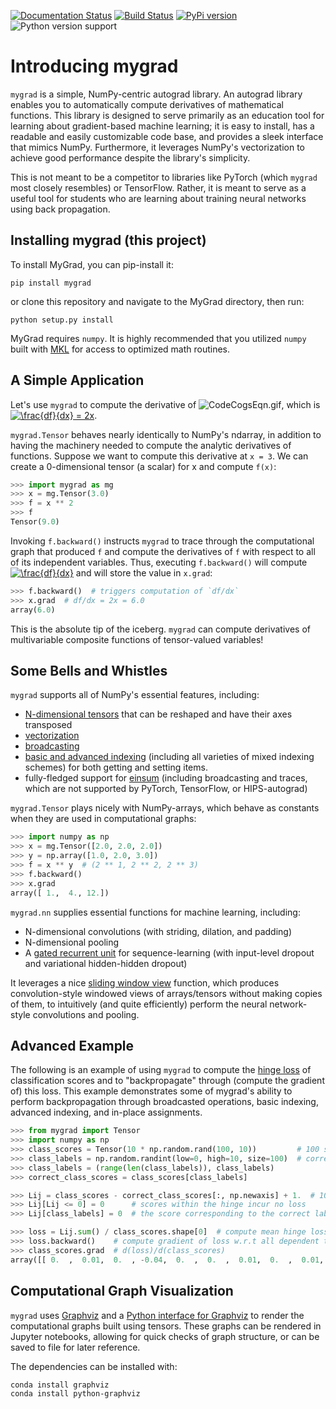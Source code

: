 [![Documentation Status](https://readthedocs.org/projects/mygrad/badge/?version=latest)](https://mygrad.readthedocs.io/en/latest/?badge=latest)
[![Build Status](https://travis-ci.com/rsokl/MyGrad.svg?branch=master)](https://travis-ci.com/rsokl/MyGrad)
[![PyPi version](https://img.shields.io/pypi/v/mygrad.svg)](https://pypi.python.org/pypi/mygrad)
![Python version support](https://img.shields.io/badge/python-3.5%20%203.6%20%203.7-blue.svg)

# Introducing mygrad
`mygrad` is a simple, NumPy-centric autograd library. An autograd library enables you to automatically compute derivatives of mathematical functions. This library
is designed to serve primarily as an education tool for learning about gradient-based machine learning; it is easy to install, has a readable and easily customizable code
base, and provides a sleek interface that mimics NumPy. Furthermore, it leverages NumPy's vectorization
to achieve good performance despite the library's simplicity. 

This is not meant to be a competitor to libraries like PyTorch (which `mygrad` most closely resembles) or
TensorFlow. Rather, it is meant to serve as a useful tool for students who are learning about training neural networks
using back propagation.

## Installing mygrad (this project)
To install MyGrad, you can pip-install it:

```shell
pip install mygrad
```

or clone this repository and navigate to the MyGrad directory, then run: 
```shell
python setup.py install
```

MyGrad requires `numpy`. It is highly recommended that you utilized `numpy` built with [MKL](https://en.wikipedia.org/wiki/Math_Kernel_Library)
 for access to optimized math routines.

## A Simple Application
Let's use `mygrad` to compute the derivative of
![CodeCogsEqn.gif](https://user-images.githubusercontent.com/29104956/39901776-9e5ed362-5498-11e8-9890-e84aa2b6dae1.gif),
which is <a href="https://www.codecogs.com/eqnedit.php?latex=df/dx&space;=&space;2x" target="_blank"><img
src="https://latex.codecogs.com/gif.latex?df/dx&space;=&space;2x" title="\frac{df}{dx} = 2x"
/></a>.

`mygrad.Tensor` behaves nearly identically to NumPy's ndarray, in addition to having the machinery needed to
compute the analytic derivatives of functions. Suppose we want to compute this derivative at `x = 3`. We can create a
0-dimensional tensor (a scalar) for x and compute `f(x)`:

```python
>>> import mygrad as mg
>>> x = mg.Tensor(3.0)
>>> f = x ** 2
>>> f
Tensor(9.0)
```

Invoking `f.backward()` instructs `mygrad` to trace through the computational graph that produced `f` and compute the
derivatives of `f` with respect to all of its independent variables. Thus, executing `f.backward()` will compute <a
href="https://www.codecogs.com/eqnedit.php?latex=df/dx&" target="_blank"><img
src="https://latex.codecogs.com/gif.latex?df/dx&" title="\frac{df}{dx}" /></a> and will store the value in
`x.grad`:

```python
>>> f.backward()  # triggers computation of `df/dx`
>>> x.grad  # df/dx = 2x = 6.0
array(6.0)
```

This is the absolute tip of the iceberg. `mygrad` can compute derivatives of multivariable composite
functions of tensor-valued variables!

## Some Bells and Whistles
`mygrad` supports all of NumPy's essential features, including:
 - [N-dimensional tensors](http://www.pythonlikeyoumeanit.com/Module3_IntroducingNumpy/IntroducingTheNDarray.html) that can be reshaped and have their axes transposed
 - [vectorization](http://www.pythonlikeyoumeanit.com/Module3_IntroducingNumpy/VectorizedOperations.html)
 - [broadcasting](http://www.pythonlikeyoumeanit.com/Module3_IntroducingNumpy/Broadcasting.html)
 - [basic and advanced indexing](http://www.pythonlikeyoumeanit.com/Module3_IntroducingNumpy/BasicIndexing.html) (including all varieties of mixed indexing schemes) for both getting and setting items.
 - fully-fledged support for [einsum](https://rockt.github.io/2018/04/30/einsum) (including broadcasting and traces,
   which are not supported by PyTorch, TensorFlow, or HIPS-autograd)

 `mygrad.Tensor` plays nicely with NumPy-arrays, which behave as constants when they are used in computational graphs:

```python
>>> import numpy as np
>>> x = mg.Tensor([2.0, 2.0, 2.0])
>>> y = np.array([1.0, 2.0, 3.0])
>>> f = x ** y  # (2 ** 1, 2 ** 2, 2 ** 3)
>>> f.backward()
>>> x.grad
array([ 1.,  4., 12.])
```

`mygrad.nn` supplies essential functions for machine learning, including:
- N-dimensional convolutions (with striding, dilation, and padding)
- N-dimensional pooling
- A [gated recurrent unit](https://en.wikipedia.org/wiki/Gated_recurrent_unit) for sequence-learning (with input-level
  dropout and variational hidden-hidden dropout)

It leverages a nice [sliding window
view](https://github.com/rsokl/MyGrad/blob/a72ebc26acf5c254f59a562c8045698387763a41/mygrad/nnet/layers/utils.py#L6)
function, which produces convolution-style windowed views of arrays/tensors without making copies of them, to
intuitively (and quite efficiently) perform the neural network-style convolutions and pooling.

## Advanced Example
The following is an example of using `mygrad` to compute the [hinge loss](https://en.wikipedia.org/wiki/Hinge_loss) of classification scores and to "backpropagate" through (compute the gradient of) this loss. This example demonstrates some of mygrad's ability to perform backpropagation through broadcasted operations, basic indexing, advanced indexing, and in-place assignments.

```python
>>> from mygrad import Tensor
>>> import numpy as np
>>> class_scores = Tensor(10 * np.random.rand(100, 10))         # 100 samples, 10 possible classes for each
>>> class_labels = np.random.randint(low=0, high=10, size=100)  # correct label for each datum
>>> class_labels = (range(len(class_labels)), class_labels)
>>> correct_class_scores = class_scores[class_labels]

>>> Lij = class_scores - correct_class_scores[:, np.newaxis] + 1.  # 100x10 margins
>>> Lij[Lij <= 0] = 0      # scores within the hinge incur no loss
>>> Lij[class_labels] = 0  # the score corresponding to the correct label incurs no loss

>>> loss = Lij.sum() / class_scores.shape[0]  # compute mean hinge loss
>>> loss.backward()    # compute gradient of loss w.r.t all dependent tensors
>>> class_scores.grad  # d(loss)/d(class_scores)
array([[ 0.  ,  0.01,  0.  , -0.04,  0.  ,  0.  ,  0.01,  0.  ,  0.01, 0.01], ...])
```

## Computational Graph Visualization
`mygrad` uses [Graphviz](http://www.graphviz.org) and a [Python interface for Graphviz](https://graphviz.readthedocs.io/en/stable/) to render the computational graphs built using tensors. These graphs can be rendered in Jupyter notebooks, allowing for quick checks of graph structure, or can be saved to file for later reference.

The dependencies can be installed with:

```shell
conda install graphviz
conda install python-graphviz
```
